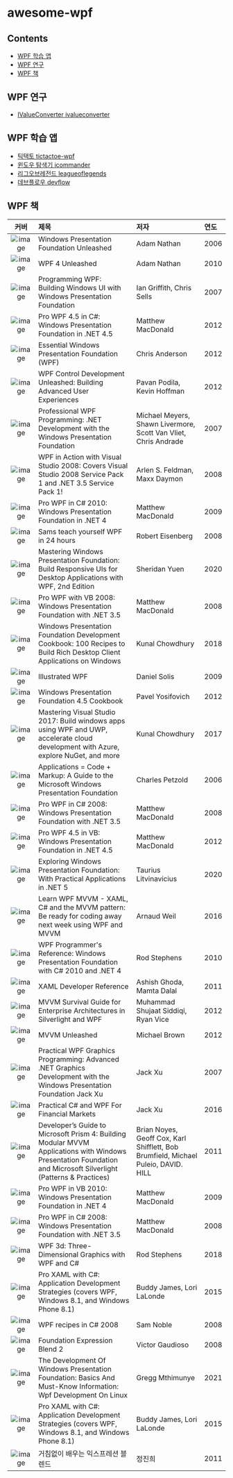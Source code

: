 # awesome-wpf
## Contents
- [WPF 학습 앱](#wpf-학습-앱)
- [WPF 연구](#wpf-연구)
- [WPF 책](#wpf-책)

## WPF 연구
- [IValueConverter ivalueconverter](https://github.com/devncore/ivalueconverter)
 
## WPF 학습 앱
- [틱택토 tictactoe-wpf](https://github.com/devncore/tictactoe-wpf)
- [윈도우 탐색기 icommander](https://github.com/devncore/icommander)
- [리그오브레전드 leagueoflegends](https://github.com/devncore/leagueoflegends)
- [데브플로우 devflow](https://github.com/devncore/devflow)

## WPF 책

| 커버 | 제목 | 저자 | 연도 |
|:---:|:----|:----|:----|
| ![image][wpf-01] | Windows Presentation Foundation Unleashed | Adam Nathan | 2006 |
| ![image][wpf-02] | WPF 4 Unleashed | Adam Nathan | 2010 |
| ![image][wpf-03] | Programming WPF: Building Windows UI with Windows Presentation Foundation | Ian Griffith, Chris Sells | 2007 |
| ![image][wpf-04] | Pro WPF 4.5 in C#: Windows Presentation Foundation in .NET 4.5 | Matthew MacDonald | 2012 |
| ![image][wpf-05] | Essential Windows Presentation Foundation (WPF) | Chris Anderson | 2012 |
| ![image][wpf-06] | WPF Control Development Unleashed: Building Advanced User Experiences | Pavan Podila, Kevin Hoffman | 2012 |
| ![image][wpf-07] | Professional WPF Programming: .NET Development with the Windows Presentation Foundation | Michael Meyers, Shawn Livermore, Scott Van Vliet, Chris Andrade | 2007 |
| ![image][wpf-08] | WPF in Action with Visual Studio 2008: Covers Visual Studio 2008 Service Pack 1 and .NET 3.5 Service Pack 1! | Arlen S. Feldman, Maxx Daymon | 2008|
| ![image][wpf-09] | Pro WPF in C# 2010: Windows Presentation Foundation in .NET 4 | Matthew MacDonald | 2009 |
| ![image][wpf-10] | Sams teach yourself WPF in 24 hours | Robert Eisenberg | 2008 |
| ![image][wpf-11] | Mastering Windows Presentation Foundation: Build Responsive UIs for Desktop Applications with WPF, 2nd Edition | Sheridan Yuen | 2020 |
| ![image][wpf-12] | Pro WPF with VB 2008: Windows Presentation Foundation with .NET 3.5 | Matthew MacDonald | 2008 |
| ![image][wpf-13] | Windows Presentation Foundation Development Cookbook: 100 Recipes to Build Rich Desktop Client Applications on Windows | Kunal Chowdhury | 2018 |
| ![image][wpf-14] | Illustrated WPF | Daniel Solis | 2009 |
| ![image][wpf-15] | Windows Presentation Foundation 4.5 Cookbook | Pavel Yosifovich | 2012 |
| ![image][wpf-16] | Mastering Visual Studio 2017: Build windows apps using WPF and UWP, accelerate cloud development with Azure, explore NuGet, and more | Kunal Chowdhury | 2017 |
| ![image][wpf-17] | Applications = Code + Markup: A Guide to the Microsoft Windows Presentation Foundation | Charles Petzold | 2006 |
| ![image][wpf-18] | Pro WPF in C# 2008: Windows Presentation Foundation with .NET 3.5 | Matthew MacDonald | 2008 |
| ![image][wpf-19] | Pro WPF 4.5 in VB: Windows Presentation Foundation in .NET 4.5 | Matthew MacDonald | 2012 |
| ![image][wpf-20] | Exploring Windows Presentation Foundation: With Practical Applications in .NET 5 | Taurius Litvinavicius | 2020 |
| ![image][wpf-21] | Learn WPF MVVM - XAML, C# and the MVVM pattern: Be ready for coding away next week using WPF and MVVM | Arnaud Weil | 2016 |
| ![image][wpf-22] | WPF Programmer's Reference: Windows Presentation Foundation with C# 2010 and .NET 4 | Rod Stephens | 2010 |
| ![image][wpf-23] | XAML Developer Reference | Ashish Ghoda, Mamta Dalal | 2011 |
| ![image][wpf-24] | MVVM Survival Guide for Enterprise Architectures in Silverlight and WPF | Muhammad Shujaat Siddiqi, Ryan Vice | 2012 |
| ![image][wpf-25] | MVVM Unleashed | Michael Brown | 2012 |
| ![image][wpf-26] | Practical WPF Graphics Programming: Advanced .NET Graphics Development with the Windows Presentation Foundation Jack Xu | Jack Xu | 2007 |
| ![image][wpf-27] | Practical C# and WPF For Financial Markets | Jack Xu | 2016 |
| ![image][wpf-28] | Developer’s Guide to Microsoft Prism 4: Building Modular MVVM Applications with Windows Presentation Foundation and Microsoft Silverlight (Patterns & Practices) | Brian Noyes, Geoff Cox, Karl Shifflett, Bob Brumfield, Michael Puleio, DAVID. HILL | 2011 |
| ![image][wpf-29] | Pro WPF in VB 2010: Windows Presentation Foundation in .NET 4 | Matthew MacDonald | 2009 |
| ![image][wpf-30] | Pro WPF in C# 2008: Windows Presentation Foundation with .NET 3.5 | Matthew MacDonald | 2008 |
| ![image][wpf-31] | WPF 3d: Three-Dimensional Graphics with WPF and C# | Rod Stephens | 2018 |
| ![image][wpf-32] | Pro XAML with C#: Application Development Strategies (covers WPF, Windows 8.1, and Windows Phone 8.1) | Buddy James, Lori LaLonde | 2015 |
| ![image][wpf-33] | WPF recipes in C# 2008 | Sam Noble | 2008 |
| ![image][wpf-34] | Foundation Expression Blend 2 | Victor Gaudioso | 2008 |
| ![image][wpf-35] | The Development Of Windows Presentation Foundation: Basics And Must-Know Information: Wpf Development On Linux | Gregg Mthimunye | 2021 |
| ![image][wpf-36] | Pro XAML with C#: Application Development Strategies (covers WPF, Windows 8.1, and Windows Phone 8.1) | Buddy James, Lori LaLonde | 2015 |
| ![image][wpf-60] | 거침없이 배우는 익스프레션 블렌드 | 정진희 | 2011 |




[wpf-01]: https://user-images.githubusercontent.com/52397976/127424592-d8332b60-a540-4020-94c5-156b167e05f9.png
[wpf-02]: https://user-images.githubusercontent.com/52397976/127424762-ee56b8d2-c1f8-4f7c-bf54-a8535b0fbc9b.png
[wpf-03]: https://user-images.githubusercontent.com/52397976/127425026-7a338d1a-aaba-4013-8115-b140e8b3845b.png
[wpf-04]: https://user-images.githubusercontent.com/52397976/127425761-e54c8711-793d-4063-a29b-34a59a72db78.png
[wpf-05]: https://user-images.githubusercontent.com/52397976/127431202-f1b2ac12-db98-469b-ae3f-ef67fde4e2a5.png
[wpf-06]: https://user-images.githubusercontent.com/52397976/127431598-c9c0d140-88be-45c8-9c6a-0be9643cf319.png
[WPF-07]: https://user-images.githubusercontent.com/52397976/127431981-a5038d39-9f73-4dd2-8acd-1303792a87d1.png
[wpf-08]: https://user-images.githubusercontent.com/52397976/127441692-7fe4b982-e293-4f2f-9c6d-c5f55f477c29.png
[wpf-09]: https://user-images.githubusercontent.com/52397976/127441918-e006206a-8926-4d84-93dd-b78118e40cb7.png
[wpf-10]: https://user-images.githubusercontent.com/52397976/127432049-17b44acf-388b-46d8-b0e6-45268419aa06.png
[wpf-11]: https://user-images.githubusercontent.com/52397976/127442368-1d9f64db-3650-4f8f-897f-f99a870e20e9.png
[wpf-12]: https://user-images.githubusercontent.com/52397976/127442546-d07d083e-6d33-4228-936e-ff79ae7465be.png
[wpf-13]: https://user-images.githubusercontent.com/52397976/127442633-31970582-1140-4f66-8286-19351165c4c3.png
[wpf-14]: https://user-images.githubusercontent.com/52397976/127423688-c14f0878-cf90-4570-8082-7821162eaf90.png
[wpf-15]: https://user-images.githubusercontent.com/52397976/127443129-14ad2818-c35a-46af-ad20-ad43abf78afe.png
[wpf-16]: https://user-images.githubusercontent.com/52397976/127443378-e7e1bf45-2817-404f-94f6-a607fdbb1fa9.png
[WPF-17]: https://user-images.githubusercontent.com/52397976/127444360-a611ba71-f92c-4921-834e-8d15ce62b318.png
[wpf-18]: https://user-images.githubusercontent.com/52397976/127444520-81675758-6e6c-495f-9c1a-44945f450029.png
[wpf-19]: https://user-images.githubusercontent.com/52397976/127445856-80df775a-97f8-4389-a8f3-a317753782f8.png
[wpf-20]: https://user-images.githubusercontent.com/52397976/127445989-07f4644e-e005-49ff-a540-d885e78c073b.png
[wpf-21]: https://user-images.githubusercontent.com/52397976/127446368-73e8bc01-a941-46f4-a268-8c2b21324b04.png
[wpf-22]: https://user-images.githubusercontent.com/52397976/127446477-4346e8e6-26ae-4c76-8412-41bff9d116a0.png
[wpf-23]: https://user-images.githubusercontent.com/52397976/127446609-56c717cf-7abf-4703-a281-4025a627f9f1.png
[wpf-24]: https://user-images.githubusercontent.com/52397976/127455667-92c3b628-2ca7-4993-b155-ba26a525d7ef.png
[wpf-25]: https://user-images.githubusercontent.com/52397976/127455890-046ddc09-2e8b-4c57-85a0-23773db30069.png
[wpf-26]: https://user-images.githubusercontent.com/52397976/127456050-5ddb4e6c-da48-4374-b5b7-4fac8a196c54.png
[wpf-27]: https://user-images.githubusercontent.com/52397976/127456418-194ff6dc-71a6-4ce6-8568-d76dcfebfaa3.png
[wpf-28]: https://user-images.githubusercontent.com/52397976/127456600-7089b64d-6d70-4203-9576-08f8c920b204.png
[wpf-29]: https://user-images.githubusercontent.com/52397976/127456941-a65a795d-309b-44d6-ac52-d6a17ceac1d8.png
[wpf-30]: https://user-images.githubusercontent.com/52397976/127457179-f0a76d11-ad5b-485d-b8c1-2232b337dad0.png
[wpf-31]: https://user-images.githubusercontent.com/52397976/127458279-55aabad7-009c-43b4-a835-bdcba83dac32.png
[wpf-32]: https://user-images.githubusercontent.com/52397976/127458426-ac831d15-319a-489f-9cd6-3272fd106f19.png
[wpf-33]: https://user-images.githubusercontent.com/52397976/127458813-1f671740-1fc7-4be5-8ce7-ac82d8d7de2e.png
[wpf-34]: https://user-images.githubusercontent.com/52397976/127460360-88605c60-5dee-45be-8a56-93ca42742184.png
[wpf-35]: https://user-images.githubusercontent.com/52397976/127460729-59826958-80ce-4e64-aaaf-5e6da20e7699.png
[wpf-36]: https://user-images.githubusercontent.com/52397976/127640970-009dbc96-d708-49f6-8829-fe82410f3001.png



[wpf-60]: https://user-images.githubusercontent.com/52397976/127459796-df02b5a1-e35d-4dfa-9e85-cb97d5034546.png

